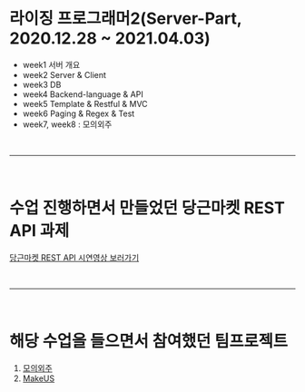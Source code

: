 # 라이징 프로그래머2(Server-Part, 2020.12.28 ~ 2021.04.03)
* week1 서버 개요
* week2 Server & Client
* week3 DB
* week4 Backend-language & API
* week5 Template & Restful & MVC
* week6 Paging & Regex & Test
* week7, week8 : 모의외주

<br><hr><br>

# 수업 진행하면서 만들었던 당근마켓 REST API 과제
[당근마켓 REST API 시연영상 보러가기](https://shine94.tistory.com/253?category=918492)

<br><hr><br>

# 해당 수업을 들으면서 참여했던 팀프로젝트
1. [모의외주](https://shine94.tistory.com/256?category=929803)
2. [MakeUS](https://shine94.tistory.com/264?category=941564)
